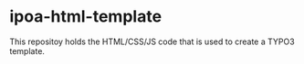 ipoa-html-template
==================
This repositoy holds the HTML/CSS/JS code that is used to create a TYPO3 template.